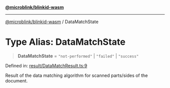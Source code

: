 [**@microblink/blinkid-wasm**](../README.md)

***

[@microblink/blinkid-wasm](../README.md) / DataMatchState

# Type Alias: DataMatchState

> **DataMatchState** = `"not-performed"` \| `"failed"` \| `"success"`

Defined in: [result/DataMatchResult.ts:9](https://github.com/BlinkID/blinkid-web/blob/main/packages/blinkid-wasm/src/result/DataMatchResult.ts)

Result of the data matching algorithm for scanned parts/sides of the
document.
